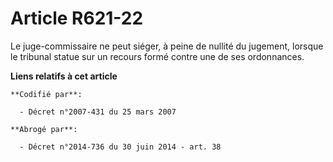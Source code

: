 # Article R621-22

Le juge-commissaire ne peut siéger, à peine de nullité du jugement, lorsque le tribunal statue sur un recours formé contre
une de ses ordonnances.

**Liens relatifs à cet article**

	**Codifié par**:

	  - Décret n°2007-431 du 25 mars 2007

	**Abrogé par**:

	  - Décret n°2014-736 du 30 juin 2014 - art. 38
